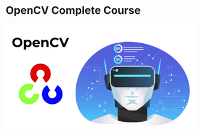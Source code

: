 # OpenCV Complete Course
![opencv](https://github.com/ArslanKAS/OpenCV_Crash_Course/blob/master/OpenCV_Cover.jpg)
